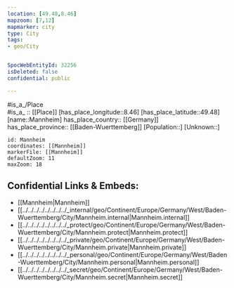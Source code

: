 ```yaml
---
location: [49.48,8.46] 
mapzoom: [7,12] 
mapmarker: city 
type: City
tags:
- geo/City


SpocWebEntityId: 32256
isDeleted: false
confidential: public

---
```

#is_a_/Place  
#is_a_ :: [[Place]] 
[has_place_longitude::8.46] 
[has_place_latitude::49.48] 
[name::Mannheim] 
has_place_country:: [[Germany]]  
has_place_province:: [[Baden-Wuerttemberg]] 
[Population::] 
[Unknown::] 


```leaflet
id: Mannheim
coordinates: [[Mannheim]] 
markerFile: [[Mannheim]] 
defaultZoom: 11 
maxZoom: 18
```


## Confidential Links & Embeds: 
- [[Mannheim|Mannheim]]  
- [[../../../../../../../../_internal/geo/Continent/Europe/Germany/West/Baden-Wuerttemberg/City/Mannheim.internal|Mannheim.internal]] 
- [[../../../../../../../../_protect/geo/Continent/Europe/Germany/West/Baden-Wuerttemberg/City/Mannheim.protect|Mannheim.protect]] 
- [[../../../../../../../../_private/geo/Continent/Europe/Germany/West/Baden-Wuerttemberg/City/Mannheim.private|Mannheim.private]] 
- [[../../../../../../../../_personal/geo/Continent/Europe/Germany/West/Baden-Wuerttemberg/City/Mannheim.personal|Mannheim.personal]] 
- [[../../../../../../../../_secret/geo/Continent/Europe/Germany/West/Baden-Wuerttemberg/City/Mannheim.secret|Mannheim.secret]] 
